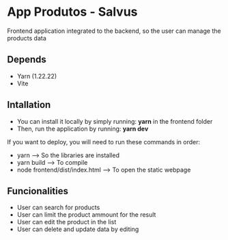 # App Produtos - Salvus

Frontend application integrated to the backend, so the user can manage the products data

## Depends
- Yarn (1.22.22)
- Vite

## Intallation

- You can install it locally by simply running: **yarn** in the frontend folder
- Then, run the application by running: **yarn dev**

If you want to deploy, you will need to run these commands in order:
- yarn --> So the libraries are installed
- yarn build --> To compile
- node frontend/dist/index.html --> To open the static webpage

## Funcionalities

- User can search for products
- User can limit the product ammount for the result
- User can edit the product in the list
- User can delete and update data by editing